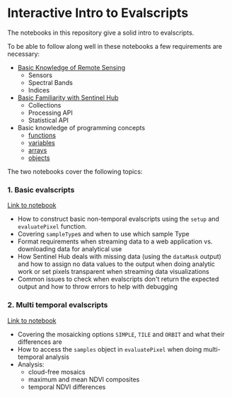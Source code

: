 # Interactive Intro to Evalscripts

The notebooks in this repository give a solid intro to evalscripts.

To be able to follow along well in these notebooks a few requirements are necessary:

- [Basic Knowledge of Remote Sensing](https://business.esa.int/newcomers-earth-observation-guide)
  - Sensors
  - Spectral Bands
  - Indices
- [Basic Familiarity with Sentinel Hub](https://www.sentinel-hub.com/explore/education/webinars/)
  - Collections
  - Processing API
  - Statistical API
- Basic knowledge of programming concepts
  - [functions](https://www.w3schools.com/js/js_functions.asp)
  - [variables](https://www.w3schools.com/js/js_variables.asp)
  - [arrays](https://www.w3schools.com/js/js_arrays.asp)
  - [objects](https://www.w3schools.com/js/js_objects.asp)

The two notebooks cover the following topics:

### 1. Basic evalscripts

[Link to notebook](./1_basic_evalscripts.ipynb)

- How to construct basic non-temporal evalscripts using the `setup` and `evaluatePixel` function.
- Covering `sampleType`s and when to use which sample Type
- Format requirements when streaming data to a web application vs. downloading data for analytical use
- How Sentinel Hub deals with missing data (using the `dataMask` output) and how to assign no data values to the output when doing analytic work or set pixels transparent when streaming data visualizations
- Common issues to check when evalscripts don't return the expected output and how to throw errors to help with debugging

### 2. Multi temporal evalscripts

[Link to notebook](./2_multi_temporal_evalscripts.ipynb)

- Covering the mosaicking options `SIMPLE`, `TILE` and `ORBIT` and what their differences are
- How to access the `samples` object in `evaluatePixel` when doing multi-temporal analysis
- Analysis:
  - cloud-free mosaics
  - maximum and mean NDVI composites
  - temporal NDVI differences
